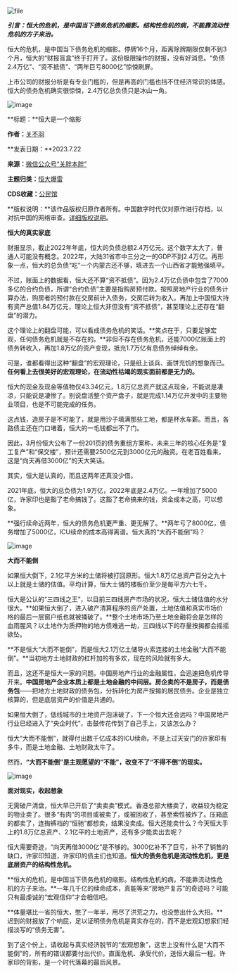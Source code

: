 ![file](https://chinadigitaltimes.net/chinese/files/2023/07/image-1689993160454.png)


***引言：恒大的危机，是中国当下债务危机的缩影。结构性危机的病，不能靠流动性危机的方子来治。***


恒大的危机，是中国当下债务危机的缩影。停牌16个月，距离除牌期限仅剩不到3个月，恒大的“财报盲盒”终于打开了。这份极限操作的财报，没有好消息。“负债2.4万亿”、“资不抵债”、“两年巨亏8000亿”惊悚刷屏。


上市公司的财报分析是有专业门槛的，但是再高的门槛也挡不住经济常识的体感。恒大的债务危机确实很惊悚，2.4万亿总负债只是冰山一角。


![image](https://chinadigitaltimes.net/chinese/files/2023/07/post-698486-64bb42431feb7.)




**标题：**恒大是一个缩影  

**作者：**[关不羽](https://chinadigitaltimes.net/space/关胖本胖)  

**发表日期：**2023.7.22  

**来源：**[微信公众号“关胖本胖”](https://web.archive.org/web/https://mp.weixin.qq.com/s/_VdQuYbRPhOJEajbbptsJA)  

**主题归类：**[恒大爆雷](https://chinadigitaltimes.net/space/恒大爆雷)  

**CDS收藏：**[公民馆](https://chinadigitaltimes.net/space/%E5%85%AC%E6%B0%91%E9%A6%86)  

**版权说明：**该作品版权归原作者所有。中国数字时代仅对原作进行存档，以对抗中国的网络审查。[详细版权说明](https://chinadigitaltimes.net/chinese/copyright)。


**恒大的真实家底**


财报显示，截止2022年年底，恒大的负债总额2.4万亿元。这个数字太大了，普通人可能没有概念。2022年，大陆31省市中三分之一的GDP不到2.4万亿。再形象一点，恒大的总负债“吃”一个内蒙古还不够，填进去一个山西省才能勉强填平。


不过，账面上的数据看，恒大还不算“资不抵债”。因为2.4万亿负债中包含了7000多亿的合约负债，所谓“合约负债”主要是指购房预付款。按照房地产行业的债务计算办法，购房者的预付款在交房前计入债务，交房后转为收入。再加上中国恒大持有资产总值1.84万亿元，理论上恒大非但没有“资不抵债”，甚至理论上还存在“翻盘”的潜力。


这个理论上的翻盘可能，可以看成债务危机的笑话。**笑点在于，只要足够宏观，任何债务危机就是不存在的。**非但不存在债务危机，还能7000亿账面上的债务转收入，再加1.8万亿的资产变现，抵充1.7万亿有息债务绰绰有余。


可是，谁都看得出这种“翻盘”的宏观理论，只是纸上谈兵、画饼充饥的想象而已。**任何看上去很美好的宏观理论，在流动性枯竭的现实面前都是无力的。**


恒大的现金及现金等值物仅43.34亿元，1.8万亿总资产就这点现金，不能说是凄凉，只能说是凄惨了。别说盘活整个资产盘子，就是完成1.14万亿开发中的主要物业项目，也是不可能完成的任务。


这点钱，造房子是不可能了，就是用沙子填满那些工地，都是杯水车薪。而且，各路债主还在门口堵着，恒大的一毛钱都出不了门。


因此，3月份恒大公布了一份201页的债务重组方案称，未来三年的核心任务是“复工复产”和“保交楼”，预计还需要2500亿元到3000亿元的融资。在老百姓看来，这是“向天再借3000亿”的天大笑话。


其实，恒大是认真的，而且这两年还真没少借。


2021年底，恒大的总负债为1.9万亿，2022年底是2.4万亿。一年增加了5000亿，许家印也是豁了老命搞钱了。这豁了老命搞来的钱，资金成本之高，可以想象。


**强行续命近两年，恒大的债务危机更严重、更无解了。**两年亏了8000亿，债务增加了5000亿，ICU续命的成本高得离谱。恒大真的“大而不能倒”吗？


![image](https://chinadigitaltimes.net/chinese/files/2023/07/post-698486-64bb424325f15.)


**大而不能倒**


如果恒大倒下，2.1亿平方米的土储将被打回原形。恒大1.8万亿总资产百分之九十以上就是土储的估值。平均计算，恒大土储的楼板价至少是每平方六七千。


恒大是公认的“三四线之王”，以目前三四线房产市场的状况，恒大土储估值的水分很大。**如果恒大倒了，进入破产清算程序的资产处置，土地估值和真实市场价格的最后一层窗户纸也就被捅破了。**整个土地市场乃至土地金融将会是怎样的血雨腥风？以土地作为质押物的地方债难逃一劫，三四线以下的存量按揭都会摇摇欲坠。


**不是恒大“大而不能倒”，而是恒大2.1万亿土储导火索连接的土地金融“大而不能倒”。**当初地方土地财政的杠杆加的有多欢，现在的风险就有多大。


而且，这还不是恒大一家的问题。中国房地产行业的金融属性，会迅速把危机传导开来。**中国房地产企业本质上都是土地金融的中间层。房企卖的不是房子，而是债务包**——把地方土地财政的债务包，分拆转化为房产按揭的居民债务。企业是独立核算的，但是底层资产的价值是共通的。


如果恒大倒了，低线城市的土地资产泡沫破了，下一个恒大还会远吗？中国房地产行业已经进入了“央企时代”，击鼓传花传到了自己手上，又该怎么办？


恒大“大而不能倒”，就得付出数千亿成本的ICU续命。不是上过天安门的许家印有多牛，而是土地金融、土地财政太牛了。


然而，**“大而不能倒”是主观愿望的“不能”，改变不了“不得不倒”的现实。**


![image](https://chinadigitaltimes.net/chinese/files/2023/07/post-698486-64bb42432c15c.)


**面对现实，收起想象**


无需破产清盘，恒大早已开启了“卖卖卖”模式。香港总部大楼卖了，收益较为稳定的物业卖了。很多“有肉”的项目或被卖了，或被回收了，甚至索性被炸了。压箱底的都卖了，连掏裤裆的“恒驰”都想卖，结果没卖成。恒大还能卖什么？今天恒大手上的1.8万亿总资产、2.1亿平的土地资产，还有多少能卖出去呢？


恒大需要奇迹，“向天再借3000亿”是不够的。3000亿补不了巨亏，补不了销售的缺口，许家印知道，许家印的债主们也知道。**恒大的债务危机是流动性危机，更是底层资产的结构性危机。**


**恒大的危机，是中国当下债务危机的缩影。结构性危机的病，不能靠流动性危机的方子来治。**一年几千亿的续命成本，真能等来“房地产复苏”的奇迹吗？可能只有最虔诚的“宏观信仰”才会相信吧。


**体量堪比一省的恒大，憋了一年半，用尽了洪荒之力，也没憋出什么大招。**迟到的财报放了个响屁，足以证明债务危机是真实存在的，而不是宏观幻想家们轻描淡写的“债务无害”。


到了这个份上，请收起与真实经济脱节的“宏观想象”，这世上没有什么是“大而不能倒”的，所有的错误都要付出代价。直面危机、承受代价，送恒大最后一程。许家印的背影，是一个时代落幕的最后风景。

